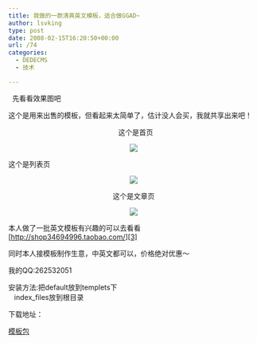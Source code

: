 ```yaml
---
title: 我做的一款清爽英文模板，适合做GGAD~
author: lsvking
type: post
date: 2008-02-15T16:20:50+00:00
url: /74
categories:
  - DEDECMS
  - 技术

---
```

<p align="left">
  &#160; 先看看效果图吧
</p>

这个是用来出售的模板，但看起来太简单了，估计没人会买，我就共享出来吧！

<p align="center">
  &#160; 这个是首页
</p>

<p align="center">
  <a href="http://picasaweb.google.com/LSvKing/hqQcaF/photo#5165335688229792450"><img src="http://lh4.google.com/LSvKing/R671cPqVqsI/AAAAAAAABcE/mWQKvuOHDLY/s800/index.jpg" /></a>
</p>

这个是列表页

[][1][][1][][1][][1][][1][][1][][1][][1] 

<p style="text-align: center">
  <img src="http://lh3.google.com/LSvKing/R671f_qVquI/AAAAAAAABcU/AwY8L7Yw9bM/s800/a.jpg" />
</p></p> 

<p align="center">
  这个是文章页
</p>

[][2][][2][][2][][2]

<p style="text-align: center">
  <img src="http://lh4.google.com/LSvKing/R671ePqVqtI/AAAAAAAABcM/x7uGWigg1O4/s800/article.jpg" />
</p>

本人做了一批英文模板有兴趣的可以去看看[http://shop34694996.taobao.com/][3]

同时本人接模板制作生意，中英文都可以，价格绝对优惠～

我的QQ:262532051

安装方法:把default放到templets下   
&#160;&#160; index_files放到根目录

下载地址： 

<div class="wlWriterSmartContent" id="scid:fb3a1972-4489-4e52-abe7-25a00bb07fdf:03cacfaa-5c8f-44e0-8bab-2f7c42ba7d70" style="padding-right: 0px; display: inline; padding-left: 0px; float: none; padding-bottom: 0px; margin: 0px; padding-top: 0px">
  <p>
    <a href="http://lsvking.github.iot/wp-content/uploads/2008/02/web11.zip" target="_blank">模板包</a>
  </p>
</div>

 [1]: http://picasaweb.google.com/LSvKing/hqQcaF/photo#5165335752654301922
 [2]: http://picasaweb.google.com/LSvKing/hqQcaF/photo#5165335722589530834
 [3]: http://shop34694996.taobao.com/?catId=33421630&queryType=cat&categoryName=%B3%C9%C6%B7%B3%F6%CA%DB&browseType=#pagebar